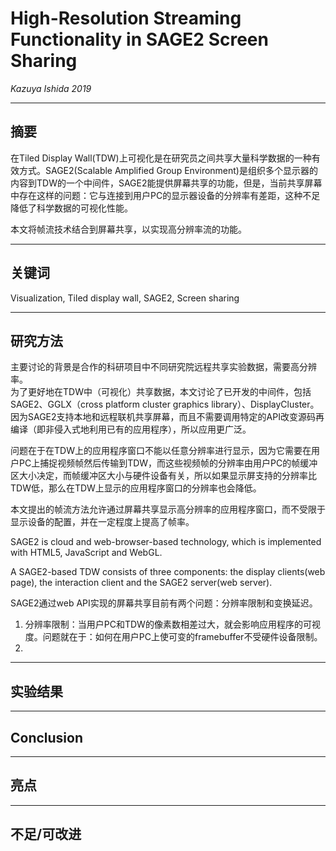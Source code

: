 # High-Resolution Streaming Functionality in SAGE2 Screen Sharing

*Kazuya Ishida 2019*  

---
## 摘要
在Tiled Display Wall(TDW)上可视化是在研究员之间共享大量科学数据的一种有效方式。SAGE2(Scalable Amplified Group Environment)是组织多个显示器的内容到TDW的一个中间件，SAGE2能提供屏幕共享的功能，但是，当前共享屏幕中存在这样的问题：它与连接到用户PC的显示器设备的分辨率有差距，这种不足降低了科学数据的可视化性能。  

本文将帧流技术结合到屏幕共享，以实现高分辨率流的功能。

---
## 关键词
Visualization, Tiled display wall, SAGE2, Screen sharing  

---
## 研究方法
主要讨论的背景是合作的科研项目中不同研究院远程共享实验数据，需要高分辨率。  
为了更好地在TDW中（可视化）共享数据，本文讨论了已开发的中间件，包括SAGE2、GGLX（cross platform cluster graphics library）、DisplayCluster。因为SAGE2支持本地和远程联机共享屏幕，而且不需要调用特定的API改变源码再编译（即非侵入式地利用已有的应用程序），所以应用更广泛。  

问题在于在TDW上的应用程序窗口不能以任意分辨率进行显示，因为它需要在用户PC上捕捉视频帧然后传输到TDW，而这些视频帧的分辨率由用户PC的帧缓冲区大小决定，而帧缓冲区大小与硬件设备有关，所以如果显示屏支持的分辨率比TDW低，那么在TDW上显示的应用程序窗口的分辨率也会降低。  

本文提出的帧流方法允许通过屏幕共享显示高分辨率的应用程序窗口，而不受限于显示设备的配置，并在一定程度上提高了帧率。  

SAGE2 is cloud and web-browser-based technology, which is implemented with HTML5, JavaScript and WebGL.  

A SAGE2-based TDW consists of three components: the display clients(web page), the interaction client and the SAGE2 server(web server).  

SAGE2通过web API实现的屏幕共享目前有两个问题：分辨率限制和变换延迟。  

1. 分辨率限制：当用户PC和TDW的像素数相差过大，就会影响应用程序的可视度。问题就在于：如何在用户PC上使可变的framebuffer不受硬件设备限制。  
2. 




---
## 实验结果

---
## Conclusion

---
## 亮点

---
## 不足/可改进
